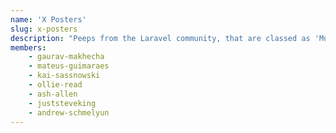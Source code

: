 ```yaml
---
name: 'X Posters'
slug: x-posters
description: "Peeps from the Laravel community, that are classed as 'Must Follow'."
members:
    - gaurav-makhecha
    - mateus-guimaraes
    - kai-sassnowski
    - ollie-read
    - ash-allen
    - juststeveking
    - andrew-schmelyun
---
```

